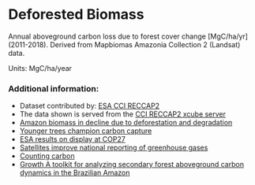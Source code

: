 # Deforested Biomass

Annual aboveground carbon loss due to forest cover change [MgC/ha/yr] (2011-2018). Derived from Mapbiomas Amazonia Collection 2 (Landsat) data.

Units: MgC/ha/year


### Additional information:

- Dataset contributed by: [ESA CCI RECCAP2](https://climate.esa.int/en/projects/reccap-2/)
- The data shown is served from the [CCI RECCAP2 xcube server](https://reccap2.viewer.brockmann-consult.de/)
- [Amazon biomass in decline due to deforestation and degradation](https://climate.esa.int/en/news-events/amazon-biomass-in-decline-due-to-deforestation-and-degradation/)
- [Younger trees champion carbon capture](https://www.esa.int/Applications/Observing_the_Earth/FutureEO/SMOS/Younger_trees_champion_carbon_capture)
- [ESA results on display at COP27](https://www.esa.int/Applications/Observing_the_Earth/Space_for_our_climate/ESA_results_on_display_at_COP27)
- [Satellites improve national reporting of greenhouse gases](https://www.esa.int/Applications/Observing_the_Earth/Space_for_our_climate/Satellites_improve_national_reporting_of_greenhouse_gases)
- [Counting carbon](https://www.esa.int/ESA_Multimedia/Videos/2021/07/Counting_carbon)
- [Growth A toolkit for analyzing secondary forest aboveground carbon dynamics in the Brazilian Amazon](https://www.frontiersin.org/articles/10.3389/ffgc.2023.1230734)
